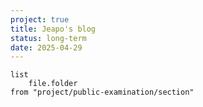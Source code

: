 ```yaml
---
project: true
title: Jeapo's blog
status: long-term
date: 2025-04-29
---
```

```dataview
list
    file.folder
from "project/public-examination/section"
```
